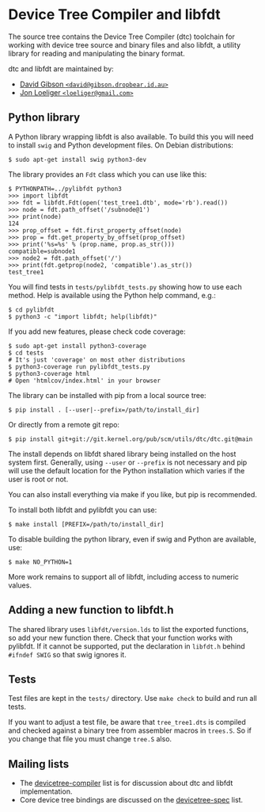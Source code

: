 # Device Tree Compiler and libfdt

The source tree contains the Device Tree Compiler (dtc) toolchain for
working with device tree source and binary files and also libfdt, a
utility library for reading and manipulating the binary format.

dtc and libfdt are maintained by:

* [David Gibson `<david@gibson.dropbear.id.au>`](mailto:david@gibson.dropbear.id.au)
* [Jon Loeliger `<loeliger@gmail.com>`](mailto:loeliger@gmail.com)

## Python library

A Python library wrapping libfdt is also available. To build this you
will need to install `swig` and Python development files. On Debian
distributions:

```
$ sudo apt-get install swig python3-dev
```

The library provides an `Fdt` class which you can use like this:

```
$ PYTHONPATH=../pylibfdt python3
>>> import libfdt
>>> fdt = libfdt.Fdt(open('test_tree1.dtb', mode='rb').read())
>>> node = fdt.path_offset('/subnode@1')
>>> print(node)
124
>>> prop_offset = fdt.first_property_offset(node)
>>> prop = fdt.get_property_by_offset(prop_offset)
>>> print('%s=%s' % (prop.name, prop.as_str()))
compatible=subnode1
>>> node2 = fdt.path_offset('/')
>>> print(fdt.getprop(node2, 'compatible').as_str())
test_tree1
```

You will find tests in `tests/pylibfdt_tests.py` showing how to use each
method. Help is available using the Python help command, e.g.:

```
$ cd pylibfdt
$ python3 -c "import libfdt; help(libfdt)"
```

If you add new features, please check code coverage:

```
$ sudo apt-get install python3-coverage
$ cd tests
# It's just 'coverage' on most other distributions
$ python3-coverage run pylibfdt_tests.py
$ python3-coverage html
# Open 'htmlcov/index.html' in your browser
```

The library can be installed with pip from a local source tree:

```
$ pip install . [--user|--prefix=/path/to/install_dir]
```

Or directly from a remote git repo:

```
$ pip install git+git://git.kernel.org/pub/scm/utils/dtc/dtc.git@main
```

The install depends on libfdt shared library being installed on the
host system first. Generally, using `--user` or `--prefix` is not
necessary and pip will use the default location for the Python
installation which varies if the user is root or not.

You can also install everything via make if you like, but pip is
recommended.

To install both libfdt and pylibfdt you can use:

```
$ make install [PREFIX=/path/to/install_dir]
```

To disable building the python library, even if swig and Python are available,
use:

```
$ make NO_PYTHON=1
```

More work remains to support all of libfdt, including access to numeric
values.


## Adding a new function to libfdt.h

The shared library uses `libfdt/version.lds` to list the exported
functions, so add your new function there. Check that your function
works with pylibfdt. If it cannot be supported, put the declaration in
`libfdt.h` behind `#ifndef SWIG` so that swig ignores it.


## Tests

Test files are kept in the `tests/` directory. Use `make check` to build and run
all tests.

If you want to adjust a test file, be aware that `tree_tree1.dts` is compiled
and checked against a binary tree from assembler macros in `trees.S`. So
if you change that file you must change `tree.S` also.


## Mailing lists

* The [devicetree-compiler](mailto:devicetree-compiler@vger.kernel.org)
  list is for discussion about dtc and libfdt implementation.
* Core device tree bindings are discussed on the
  [devicetree-spec](mailto:devicetree-spec@vger.kernel.org) list.

